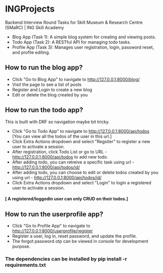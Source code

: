 # INGProjects
Backend Interview Round Tasks for Skill Museum &amp; Research Centre (SMaRC) | ING Skill Academy
- Blog App (Task 1): A simple blog system for creating and viewing posts.
- Todo App (Task 2): A RESTful API for managing todo tasks.
- Profile App (Task 3): Manages user registration, login, password reset, and profile editing.


## How to run the blog app?
- Click "Go to Blog App" to navigate to http://127.0.0.1:8000/blog/
- Visit the page to see a list of posts
- Register and Login to create a new blog
- Edit or delete the blog created by you

## How to run the todo app?
This is built with DRF so navigation maybe bit tricky.
- Click "Go to Todo App" to navigate to http://127.0.0.1:8000/api/todos<br/>
   [You can view all the todos of the user in this url.]
- Click Extra Actions dropdown and select "Regsiter" to register a new user to activate a session.
- After registration, click Todo List or go to URL - http://127.0.0.1:8000/api/todos to add new todo.
- After adding todo, you can retreive a specific task using url - http://127.0.0.1:8000/api/todos/id/
- After adding todo, you can choose to edit or delete todos created by you using url - http://127.0.0.1:8000/api/todos/id/
- Click Extra Actions dropdown and select "Login" to login a registered user to activate a session.
#### [ A registered/loggedin user can only CRUD on their todos.]

## How to run the userprofile app?
- Click "Go to Profile App" to navigate to http://127.0.0.1:8000/userprofile/register
- Register a user, log in, reset password, and update the profile.
- The forgot password otp can be viewed in console for development purpose.

### The dependencies can be installed by pip install -r requirements.txt
<br/>
<br/>
